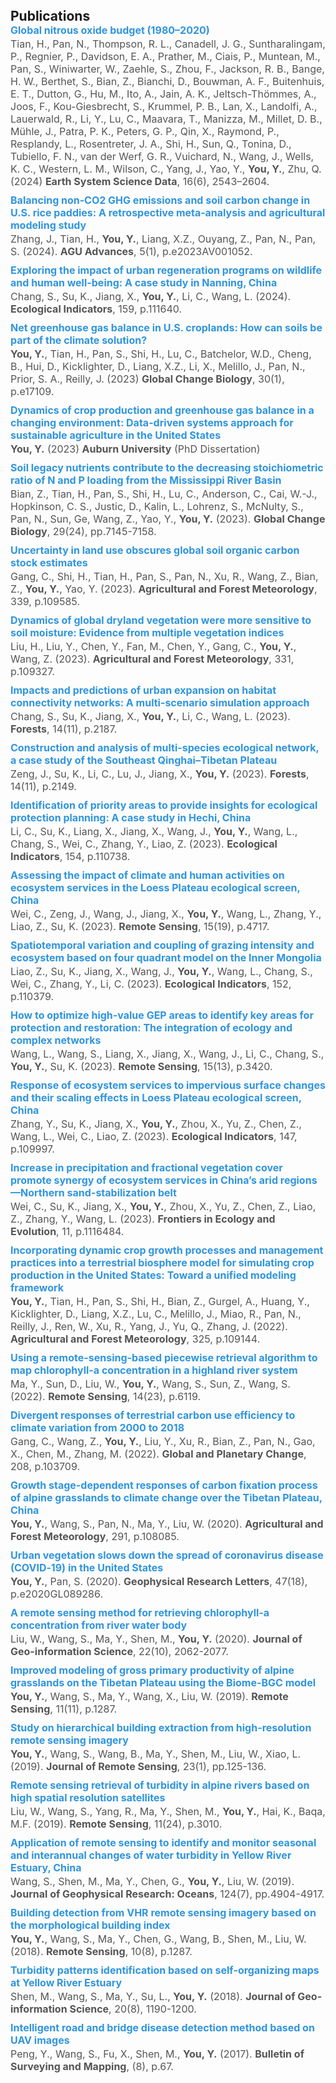 <h1 id="publications"></h1>
<h2 style="margin: 80px 0px 0px;">Publications</h2>

<div class="publications" style="padding-left: 0px;">
  <div style="margin-bottom: 10px;">
    <div style="margin: 0; padding: 0;">
      <div class="title" style="font-weight: bold; font-size: 16px; margin-bottom: 2px; color: #2f95de;">
        Global nitrous oxide budget (1980–2020)
      </div>
      <div class="author" style="font-size: 16px; color: #555;">
        Tian, H., Pan, N., Thompson, R. L., Canadell, J. G., Suntharalingam, P., Regnier, P., Davidson, E. A., Prather, M., Ciais, P., Muntean, M., Pan, S., Winiwarter, W., Zaehle, S., Zhou, F., Jackson, R. B., Bange, H. W., Berthet, S., Bian, Z., Bianchi, D., Bouwman, A. F., Buitenhuis, E. T., Dutton, G., Hu, M., Ito, A., Jain, A. K., Jeltsch-Thömmes, A., Joos, F., Kou-Giesbrecht, S., Krummel, P. B., Lan, X., Landolfi, A., Lauerwald, R., Li, Y., Lu, C., Maavara, T., Manizza, M., Millet, D. B., Mühle, J., Patra, P. K., Peters, G. P., Qin, X., Raymond, P., Resplandy, L., Rosentreter, J. A., Shi, H., Sun, Q., Tonina, D., Tubiello, F. N., van der Werf, G. R., Vuichard, N., Wang, J., Wells, K. C., Western, L. M., Wilson, C., Yang, J., Yao, Y., <strong>You, Y.</strong>, Zhu, Q. (2024) <strong>Earth System Science Data</strong>, 16(6), 2543–2604.
      </div>
    </div>
  </div>

  <div style="margin-bottom: 10px;">
    <div style="margin: 0; padding: 0;">
      <div class="title" style="font-weight: bold; font-size: 16px; margin-bottom: 2px; color: #2f95de;">
        Balancing non‐CO2 GHG emissions and soil carbon change in U.S. rice paddies: A retrospective meta‐analysis and agricultural modeling study
      </div>
      <div class="author" style="font-size: 16px; color: #555;">
        Zhang, J., Tian, H., <strong>You, Y.</strong>, Liang, X.Z., Ouyang, Z., Pan, N., Pan, S. (2024). <strong>AGU Advances</strong>, 5(1), p.e2023AV001052.
      </div>
    </div>
  </div>

  <div style="margin-bottom: 10px;">
    <div style="margin: 0; padding: 0;">
      <div class="title" style="font-weight: bold; font-size: 16px; margin-bottom: 2px; color: #2f95de;">
        Exploring the impact of urban regeneration programs on wildlife and human well-being: A case study in Nanning, China
      </div>
      <div class="author" style="font-size: 16px; color: #555;">
        Chang, S., Su, K., Jiang, X., <strong>You, Y.</strong>, Li, C., Wang, L. (2024). <strong>Ecological Indicators</strong>, 159, p.111640.
      </div>
    </div>
  </div>

  <div style="margin-bottom: 10px;">
    <div style="margin: 0; padding: 0;">
      <div class="title" style="font-weight: bold; font-size: 16px; margin-bottom: 2px; color: #2f95de;">
        Net greenhouse gas balance in U.S. croplands: How can soils be part of the climate solution?
      </div>
      <div class="author" style="font-size: 16px; color: #555;">
        <strong>You, Y.</strong>, Tian, H., Pan, S., Shi, H., Lu, C., Batchelor, W.D., Cheng, B., Hui, D., Kicklighter, D., Liang, X.Z., Li, X., Melillo, J., Pan, N., Prior, S. A., Reilly, J. (2023) <strong>Global Change Biology</strong>, 30(1), p.e17109.
      </div>
    </div>
  </div>

  <div style="margin-bottom: 10px;">
    <div style="margin: 0; padding: 0;">
      <div class="title" style="font-weight: bold; font-size: 16px; margin-bottom: 2px; color: #2f95de;">
        Dynamics of crop production and greenhouse gas balance in a changing environment: Data-driven systems approach for sustainable agriculture in the United States
      </div>
      <div class="author" style="font-size: 16px; color: #555;">
        <strong>You, Y.</strong> (2023) <strong>Auburn University</strong> (PhD Dissertation)
      </div>
    </div>
  </div>

  <div style="margin-bottom: 10px;">
    <div style="margin: 0; padding: 0;">
      <div class="title" style="font-weight: bold; font-size: 16px; margin-bottom: 2px; color: #2f95de;">
        Soil legacy nutrients contribute to the decreasing stoichiometric ratio of N and P loading from the Mississippi River Basin
      </div>
      <div class="author" style="font-size: 16px; color: #555;">
        Bian, Z., Tian, H., Pan, S., Shi, H., Lu, C., Anderson, C., Cai, W.-J., Hopkinson, C. S., Justic, D., Kalin, L., Lohrenz, S., McNulty, S., Pan, N., Sun, Ge, Wang, Z., Yao, Y., <strong>You, Y.</strong> (2023). <strong>Global Change Biology</strong>, 29(24), pp.7145-7158.
      </div>
    </div>
  </div>

  <div style="margin-bottom: 10px;">
    <div style="margin: 0; padding: 0;">
      <div class="title" style="font-weight: bold; font-size: 16px; margin-bottom: 2px; color: #2f95de;">
        Uncertainty in land use obscures global soil organic carbon stock estimates
      </div>
      <div class="author" style="font-size: 16px; color: #555;">
        Gang, C., Shi, H., Tian, H., Pan, S., Pan, N., Xu, R., Wang, Z., Bian, Z., <strong>You, Y.</strong>, Yao, Y. (2023). <strong>Agricultural and Forest Meteorology</strong>, 339, p.109585.
      </div>
    </div>
  </div>

  <div style="margin-bottom: 10px;">
    <div style="margin: 0; padding: 0;">
      <div class="title" style="font-weight: bold; font-size: 16px; margin-bottom: 2px; color: #2f95de;">
        Dynamics of global dryland vegetation were more sensitive to soil moisture: Evidence from multiple vegetation indices
      </div>
      <div class="author" style="font-size: 16px; color: #555;">
        Liu, H., Liu, Y., Chen, Y., Fan, M., Chen, Y., Gang, C., <strong>You, Y.</strong>, Wang, Z. (2023). <strong>Agricultural and Forest Meteorology</strong>, 331, p.109327.
      </div>
    </div>
  </div>

  <div style="margin-bottom: 10px;">
    <div style="margin: 0; padding: 0;">
      <div class="title" style="font-weight: bold; font-size: 16px; margin-bottom: 2px; color: #2f95de;">
        Impacts and predictions of urban expansion on habitat connectivity networks: A multi-scenario simulation approach
      </div>
      <div class="author" style="font-size: 16px; color: #555;">
        Chang, S., Su, K., Jiang, X., <strong>You, Y.</strong>, Li, C., Wang, L. (2023). <strong>Forests</strong>, 14(11), p.2187.
      </div>
    </div>
  </div>

  <div style="margin-bottom: 10px;">
    <div style="margin: 0; padding: 0;">
      <div class="title" style="font-weight: bold; font-size: 16px; margin-bottom: 2px; color: #2f95de;">
        Construction and analysis of multi-species ecological network, a case study of the Southeast Qinghai–Tibetan Plateau
      </div>
      <div class="author" style="font-size: 16px; color: #555;">
        Zeng, J., Su, K., Li, C., Lu, J., Jiang, X., <strong>You, Y.</strong> (2023). <strong>Forests</strong>, 14(11), p.2149.
      </div>
    </div>
  </div>

  <div style="margin-bottom: 10px;">
    <div style="margin: 0; padding: 0;">
      <div class="title" style="font-weight: bold; font-size: 16px; margin-bottom: 2px; color: #2f95de;">
        Identification of priority areas to provide insights for ecological protection planning: A case study in Hechi, China
      </div>
      <div class="author" style="font-size: 16px; color: #555;">
        Li, C., Su, K., Liang, X., Jiang, X., Wang, J., <strong>You, Y.</strong>, Wang, L., Chang, S., Wei, C., Zhang, Y., Liao, Z. (2023). <strong>Ecological Indicators</strong>, 154, p.110738.
      </div>
    </div>
  </div>

  <div style="margin-bottom: 10px;">
    <div style="margin: 0; padding: 0;">
      <div class="title" style="font-weight: bold; font-size: 16px; margin-bottom: 2px; color: #2f95de;">
        Assessing the impact of climate and human activities on ecosystem services in the Loess Plateau ecological screen, China
      </div>
      <div class="author" style="font-size: 16px; color: #555;">
        Wei, C., Zeng, J., Wang, J., Jiang, X., <strong>You, Y.</strong>, Wang, L., Zhang, Y., Liao, Z., Su, K. (2023). <strong>Remote Sensing</strong>, 15(19), p.4717.
      </div>
    </div>
  </div>

  <div style="margin-bottom: 10px;">
    <div style="margin: 0; padding: 0;">
      <div class="title" style="font-weight: bold; font-size: 16px; margin-bottom: 2px; color: #2f95de;">
        Spatiotemporal variation and coupling of grazing intensity and ecosystem based on four quadrant model on the Inner Mongolia
      </div>
      <div class="author" style="font-size: 16px; color: #555;">
        Liao, Z., Su, K., Jiang, X., Wang, J., <strong>You, Y.</strong>, Wang, L., Chang, S., Wei, C., Zhang, Y., Li, C. (2023). <strong>Ecological Indicators</strong>, 152, p.110379.
      </div>
    </div>
  </div>

  <div style="margin-bottom: 10px;">
    <div style="margin: 0; padding: 0;">
      <div class="title" style="font-weight: bold; font-size: 16px; margin-bottom: 2px; color: #2f95de;">
        How to optimize high-value GEP areas to identify key areas for protection and restoration: The integration of ecology and complex networks
      </div>
      <div class="author" style="font-size: 16px; color: #555;">
        Wang, L., Wang, S., Liang, X., Jiang, X., Wang, J., Li, C., Chang, S., <strong>You, Y.</strong>, Su, K. (2023). <strong>Remote Sensing</strong>, 15(13), p.3420.
      </div>
    </div>
  </div>

  <div style="margin-bottom: 10px;">
    <div style="margin: 0; padding: 0;">
      <div class="title" style="font-weight: bold; font-size: 16px; margin-bottom: 2px; color: #2f95de;">
        Response of ecosystem services to impervious surface changes and their scaling effects in Loess Plateau ecological screen, China
      </div>
      <div class="author" style="font-size: 16px; color: #555;">
        Zhang, Y., Su, K., Jiang, X., <strong>You, Y.</strong>, Zhou, X., Yu, Z., Chen, Z., Wang, L., Wei, C., Liao, Z. (2023). <strong>Ecological Indicators</strong>, 147, p.109997.
      </div>
    </div>
  </div>

  <div style="margin-bottom: 10px;">
    <div style="margin: 0; padding: 0;">
      <div class="title" style="font-weight: bold; font-size: 16px; margin-bottom: 2px; color: #2f95de;">
        Increase in precipitation and fractional vegetation cover promote synergy of ecosystem services in China’s arid regions—Northern sand-stabilization belt
      </div>
      <div class="author" style="font-size: 16px; color: #555;">
        Wei, C., Su, K., Jiang, X., <strong>You, Y.</strong>, Zhou, X., Yu, Z., Chen, Z., Liao, Z., Zhang, Y., Wang, L. (2023). <strong>Frontiers in Ecology and Evolution</strong>, 11, p.1116484.
      </div>
    </div>
  </div>

  <div style="margin-bottom: 10px;">
    <div style="margin: 0; padding: 0;">
      <div class="title" style="font-weight: bold; font-size: 16px; margin-bottom: 2px; color: #2f95de;">
        Incorporating dynamic crop growth processes and management practices into a terrestrial biosphere model for simulating crop production in the United States: Toward a unified modeling framework
      </div>
      <div class="author" style="font-size: 16px; color: #555;">
        <strong>You, Y.</strong>, Tian, H., Pan, S., Shi, H., Bian, Z., Gurgel, A., Huang, Y., Kicklighter, D., Liang, X.Z., Lu, C., Melillo, J., Miao, R., Pan, N., Reilly, J., Ren, W., Xu, R., Yang, J., Yu, Q., Zhang, J. (2022). <strong>Agricultural and Forest Meteorology</strong>, 325, p.109144.
      </div>
    </div>
  </div>


  <div style="margin-bottom: 10px;">
    <div style="margin: 0; padding: 0;">
      <div class="title" style="font-weight: bold; font-size: 16px; margin-bottom: 2px; color: #2f95de;">
        Using a remote-sensing-based piecewise retrieval algorithm to map chlorophyll-a concentration in a highland river system
      </div>
      <div class="author" style="font-size: 16px; color: #555;">
        Ma, Y., Sun, D., Liu, W., <strong>You, Y.</strong>, Wang, S., Sun, Z., Wang, S. (2022). <strong>Remote Sensing</strong>, 14(23), p.6119.
      </div>
    </div>
  </div>

  <div style="margin-bottom: 10px;">
    <div style="margin: 0; padding: 0;">
      <div class="title" style="font-weight: bold; font-size: 16px; margin-bottom: 2px; color: #2f95de;">
        Divergent responses of terrestrial carbon use efficiency to climate variation from 2000 to 2018
      </div>
      <div class="author" style="font-size: 16px; color: #555;">
        Gang, C., Wang, Z., <strong>You, Y.</strong>, Liu, Y., Xu, R., Bian, Z., Pan, N., Gao, X., Chen, M., Zhang, M. (2022). <strong>Global and Planetary Change</strong>, 208, p.103709.
      </div>
    </div>
  </div>

  <div style="margin-bottom: 10px;">
    <div style="margin: 0; padding: 0;">
      <div class="title" style="font-weight: bold; font-size: 16px; margin-bottom: 2px; color: #2f95de;">
        Growth stage-dependent responses of carbon fixation process of alpine grasslands to climate change over the Tibetan Plateau, China
      </div>
      <div class="author" style="font-size: 16px; color: #555;">
        <strong>You, Y.</strong>, Wang, S., Pan, N., Ma, Y., Liu, W. (2020). <strong>Agricultural and Forest Meteorology</strong>, 291, p.108085.
      </div>
    </div>
  </div>

  <div style="margin-bottom: 10px;">
    <div style="margin: 0; padding: 0;">
      <div class="title" style="font-weight: bold; font-size: 16px; margin-bottom: 2px; color: #2f95de;">
        Urban vegetation slows down the spread of coronavirus disease (COVID‐19) in the United States
      </div>
      <div class="author" style="font-size: 16px; color: #555;">
        <strong>You, Y.</strong>, Pan, S. (2020). <strong>Geophysical Research Letters</strong>, 47(18), p.e2020GL089286.
      </div>
    </div>
  </div>

  <div style="margin-bottom: 10px;">
    <div style="margin: 0; padding: 0;">
      <div class="title" style="font-weight: bold; font-size: 16px; margin-bottom: 2px; color: #2f95de;">
        A remote sensing method for retrieving chlorophyll-a concentration from river water body
      </div>
      <div class="author" style="font-size: 16px; color: #555;">
        Liu, W., Wang, S., Ma, Y., Shen, M., <strong>You, Y.</strong> (2020). <strong>Journal of Geo-information Science</strong>, 22(10), 2062-2077.
      </div>
    </div>
  </div>

  <div style="margin-bottom: 10px;">
    <div style="margin: 0; padding: 0;">
      <div class="title" style="font-weight: bold; font-size: 16px; margin-bottom: 2px; color: #2f95de;">
        Improved modeling of gross primary productivity of alpine grasslands on the Tibetan Plateau using the Biome-BGC model
      </div>
      <div class="author" style="font-size: 16px; color: #555;">
        <strong>You, Y.</strong>, Wang, S., Ma, Y., Wang, X., Liu, W. (2019). <strong>Remote Sensing</strong>, 11(11), p.1287.
      </div>
    </div>
  </div>

  <div style="margin-bottom: 10px;">
    <div style="margin: 0; padding: 0;">
      <div class="title" style="font-weight: bold; font-size: 16px; margin-bottom: 2px; color: #2f95de;">
        Study on hierarchical building extraction from high-resolution remote sensing imagery
      </div>
      <div class="author" style="font-size: 16px; color: #555;">
        <strong>You, Y.</strong>, Wang, S., Wang, B., Ma, Y., Shen, M., Liu, W., Xiao, L. (2019). <strong>Journal of Remote Sensing</strong>, 23(1), pp.125-136.
      </div>
    </div>
  </div>

  <div style="margin-bottom: 10px;">
    <div style="margin: 0; padding: 0;">
      <div class="title" style="font-weight: bold; font-size: 16px; margin-bottom: 2px; color: #2f95de;">
        Remote sensing retrieval of turbidity in alpine rivers based on high spatial resolution satellites
      </div>
      <div class="author" style="font-size: 16px; color: #555;">
        Liu, W., Wang, S., Yang, R., Ma, Y., Shen, M., <strong>You, Y.</strong>, Hai, K., Baqa, M.F. (2019). <strong>Remote Sensing</strong>, 11(24), p.3010.
      </div>
    </div>
  </div>

  <div style="margin-bottom: 10px;">
    <div style="margin: 0; padding: 0;">
      <div class="title" style="font-weight: bold; font-size: 16px; margin-bottom: 2px; color: #2f95de;">
        Application of remote sensing to identify and monitor seasonal and interannual changes of water turbidity in Yellow River Estuary, China
      </div>
      <div class="author" style="font-size: 16px; color: #555;">
        Wang, S., Shen, M., Ma, Y., Chen, G., <strong>You, Y.</strong>, Liu, W. (2019). <strong>Journal of Geophysical Research: Oceans</strong>, 124(7), pp.4904-4917.
      </div>
    </div>
  </div>

  <div style="margin-bottom: 10px;">
    <div style="margin: 0; padding: 0;">
      <div class="title" style="font-weight: bold; font-size: 16px; margin-bottom: 2px; color: #2f95de;">
        Building detection from VHR remote sensing imagery based on the morphological building index
      </div>
      <div class="author" style="font-size: 16px; color: #555;">
        <strong>You, Y.</strong>, Wang, S., Ma, Y., Chen, G., Wang, B., Shen, M., Liu, W. (2018). <strong>Remote Sensing</strong>, 10(8), p.1287.
      </div>
    </div>
  </div>

  <div style="margin-bottom: 10px;">
    <div style="margin: 0; padding: 0;">
      <div class="title" style="font-weight: bold; font-size: 16px; margin-bottom: 2px; color: #2f95de;">
        Turbidity patterns identification based on self-organizing maps at Yellow River Estuary
      </div>
      <div class="author" style="font-size: 16px; color: #555;">
        Shen, M., Wang, S., Ma, Y., Su, L., <strong>You, Y.</strong> (2018). <strong>Journal of Geo-information Science</strong>, 20(8), 1190-1200.
      </div>
    </div>
  </div>

  <div style="margin-bottom: 10px;">
    <div style="margin: 0; padding: 0;">
      <div class="title" style="font-weight: bold; font-size: 16px; margin-bottom: 2px; color: #2f95de;">
        Intelligent road and bridge disease detection method based on UAV images
      </div>
      <div class="author" style="font-size: 16px; color: #555;">
        Peng, Y., Wang, S., Fu, X., Shen, M., <strong>You, Y.</strong> (2017). <strong>Bulletin of Surveying and Mapping</strong>, (8), p.67.
      </div>
    </div>
  </div>

</div>
